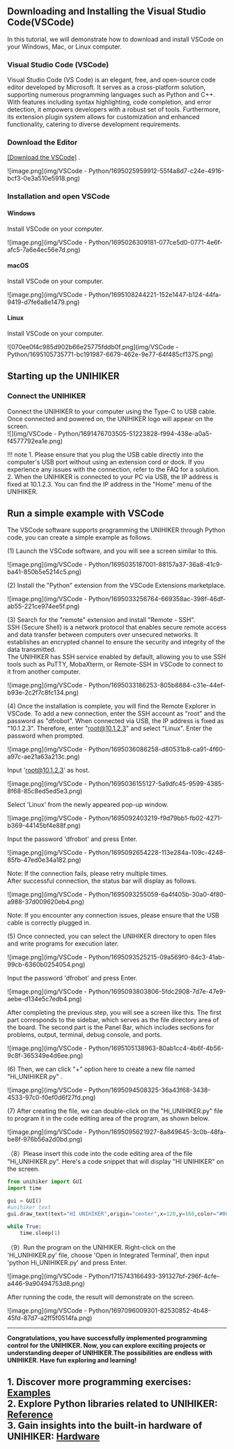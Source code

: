## **Downloading and Installing the Visual Studio Code(VSCode)**
In this tutorial, we will demonstrate how to download and install VSCode on your Windows, Mac, or Linux computer.   

### **Visual Studio Code (VSCode)** 
Visual Studio Code (VS Code) is an elegant, free, and open-source code editor developed by Microsoft. It serves as a cross-platform solution, supporting numerous programming languages such as Python and C++. With features including syntax highlighting, code completion, and error detection, it empowers developers with a robust set of tools. Furthermore, its extension plugin system allows for customization and enhanced functionality, catering to diverse development requirements.   

### **Download the Editor**
[[Download the VSCode]](https://code.visualstudio.com/download) .   

![image.png](img/VSCode - Python/1695025959912-55f4a8d7-c24e-4916-bcf3-0e3a510e5918.png)  

### **Installation and open VSCode**
#### Windows 
Install VSCode on your computer.

![image.png](img/VSCode - Python/1695026309181-077ce5d0-0771-4e6f-afc5-7a6e4ec56e7d.png)  

#### macOS
Install VSCode on your computer.

![image.png](img/VSCode - Python/1695108244221-152e1447-b124-44fa-9419-d7fe6a8e1479.png)  

#### Linux
Install VSCode on your computer.

![070ee0f4c985d902b66e25775fddb0f.png](img/VSCode - Python/1695105735771-bc191987-6679-462e-9e77-64f485cf1375.png)  

## **Starting up the UNIHIKER**
### **Connect the UNIHIKER**
Connect the UNIHIKER to your computer using the Type-C to USB cable. Once connected and powered on, the UNIHIKER logo will appear on the screen.   
![](img/VSCode - Python/1691476703505-51223828-f994-438e-a0a5-f4577792ea1e.png)   

!!! note
    1. Please ensure that you plug the USB cable directly into the computer's USB port without using an extension cord or dock. If you experience any issues with the connection, refer to the FAQ for a solution.  
    2. When the UNIHIKER is connected to your PC via USB, the IP address is fixed at 10.1.2.3. You can find the IP address in the "Home" menu of the UNIHIKER.    

## **Run a simple example with VSCode**
The VSCode software supports programming the UNIHIKER through Python code, you can create a simple example as follows.  

(1) Launch the VSCode software, and you will see a screen similar to this.   

![image.png](img/VSCode - Python/1695035187001-88157a37-36a8-41c9-ba41-850b5e5214c5.png)  
  
(2) Install the "Python" extension from the VSCode Extensions marketplace.  

![image.png](img/VSCode - Python/1695033256764-669358ac-398f-46df-ab55-221ce974ee5f.png)  
  
(3) Search for the "remote" extension and install "Remote - SSH".  
SSH (Secure Shell) is a network protocol that enables secure remote access and data transfer between computers over unsecured networks. It establishes an encrypted channel to ensure the security and integrity of the data transmitted.  
The UNIHIKER has SSH service enabled by default, allowing you to use SSH tools such as PuTTY, MobaXterm, or Remote-SSH in VSCode to connect to it from another computer.  

![image.png](img/VSCode - Python/1695033186253-805b8884-c31e-44ef-b93e-2c2f7c8fc134.png)  
  
(4) Once the installation is complete, you will find the Remote Explorer in VSCode. To add a new connection, enter the SSH account as "root" and the password as "dfrobot". When connected via USB, the IP address is fixed as "10.1.2.3". Therefore, enter "root@10.1.2.3" and select "Linux". Enter the password when prompted.  

![image.png](img/VSCode - Python/1695036086258-d80531b8-ca91-4f60-a97c-ae21a63a213c.png)  

Input 'root@10.1.2.3' as host.  

![image.png](img/VSCode - Python/1695036155127-5a9dfc45-9599-4385-8f68-85c8ed5ed5e3.png)  

Select 'Linux' from the newly appeared pop-up window.    

![image.png](img/VSCode - Python/1695092403219-f9d79bb1-fb02-4271-b369-44145bf4e88f.png)  

Input the password 'dfrobot' and press Enter.    

![image.png](img/VSCode - Python/1695092654228-113e284a-109c-4248-85fb-47ed0e34a182.png)  

Note: If the connection fails, please retry multiple times.   
After successful connection, the status bar will display as follows.  

![image.png](img/VSCode - Python/1695093255059-6a4f405b-30a0-4f80-a988-37d009620eb4.png)  

Note: If you encounter any connection issues, please ensure that the USB cable is correctly plugged in.  


  
(5)  Once connected, you can select the UNIHIKER directory to open files and write programs for execution later.   

![image.png](img/VSCode - Python/1695093525215-09a569f0-84c3-41ab-99cb-6360b0254054.png)  

Input the password 'dfrobot' and press Enter.  

![image.png](img/VSCode - Python/1695093803806-5fdc2908-7d7e-47e9-aebe-d134e5c7edb4.png)  

After completing the previous step, you will see a screen like this. The first part corresponds to the sidebar, which serves as the file directory area of the board. The second part is the Panel Bar, which includes sections for problems, output, terminal, debug console, and ports.   

![image.png](img/VSCode - Python/1695105138963-80ab1cc4-4b6f-4b56-9c8f-365349e4d6ee.png)
  
(6) Then, we can click "+" option here to create a new file named "Hi_UNIHIKER.py" .  

![image.png](img/VSCode - Python/1695094508325-36a43f68-3438-4533-97c0-f0ef0d6f27fd.png)  
  
(7) After creating the file, we can double-click on the "Hi_UNIHIKER.py" file to program it in the code editing area of the program, as shown below.  

![image.png](img/VSCode - Python/1695095621927-8a849645-3c0b-48fa-be8f-976b56a2d0bd.png)  
  
（8）Please insert this code into the code editing area of the file "Hi_UNIHIKER.py". Here's a code snippet that will display "HI UNIHIKER" on the screen.  


```python
from unihiker import GUI
import time

gui = GUI()
#unihiker text
gui.draw_text(text="HI UNIHIKER",origin="center",x=120,y=160,color="#0066CC")

while True:
    time.sleep(1)
```
  
（9）Run the program on the UNIHIKER.
Right-click on the 'Hi_UNIHIKER.py' file, choose 'Open in Integrated Terminal', then input 'python Hi_UNIHIKER.py' and press Enter.   

![image.png](img/VSCode - Python/1715743166493-391327bf-296f-4cfe-a446-9a90494753d8.png)  

After running the code, the result will demonstrate on the screen.   

![image.png](img/VSCode - Python/1697096009301-82530852-4b48-45fd-87d7-a2ff5f0514fa.png)
  
---  
**Congratulations, you have successfully implemented programming control for the UNIHIKER. Now, you can explore exciting projects or understanding deeper of UNIHIKER.The possibilities are endless with UNIHIKER. Have fun exploring and learning!**  

**1. Discover more programming exercises: [Examples](../../wiki/Examples/PythonCodingExamples/BasicExamples/examples_py_hellounihiker.md)**  
**2. Explore Python libraries related to UNIHIKER: [Reference](../../wiki/LanguageReference/Part1UNIHIKER/ScreenDisplay/reference_unihiker_draw_text.md)**  
**3. Gain insights into the built-in hardware of UNIHIKER: [Hardware ](../../wiki/HardwareReference/hardware_reference_introduction.md)**    
---  
